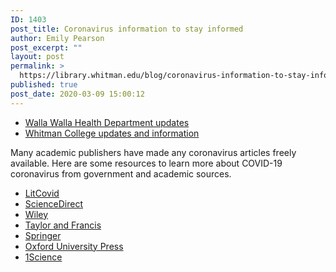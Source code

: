 ```yaml
---
ID: 1403
post_title: Coronavirus information to stay informed
author: Emily Pearson
post_excerpt: ""
layout: post
permalink: >
  https://library.whitman.edu/blog/coronavirus-information-to-stay-informed/
published: true
post_date: 2020-03-09 15:00:12
---
```

<!-- wp:list -->
<ul><li><a href="https://www.co.walla-walla.wa.us/government/health_department/index.php">Walla Walla Health Department updates</a> </li><li><a href="https://www.whitman.edu/health-center/coronavirus-information">Whitman College updates and information</a> </li></ul>
<!-- /wp:list -->

<!-- wp:paragraph -->
<p>Many academic publishers have made any coronavirus articles freely available. Here are some resources to learn more about COVID-19 coronavirus from government and academic sources. </p>
<!-- /wp:paragraph -->

<!-- wp:list -->
<ul><li><a href="https://t.co/QKEUiWLV0M?amp=1">LitCovid</a></li><li><a href="https://t.co/2eUJZe9vaK?amp=1">ScienceDirect</a></li><li><a href="https://t.co/ebInMaKGPs?amp=1">Wiley</a></li><li><a href="https://t.co/jM6JFlRPr4?amp=1">Taylor and Francis</a></li><li><a href="https://t.co/LECVwyUyiR?amp=1">Springer</a></li><li><a href="https://t.co/1L8iQj1XVj?amp=1">Oxford University Press</a></li><li><a href="https://coronavirus.1science.com/search">1Science</a></li></ul>
<!-- /wp:list -->